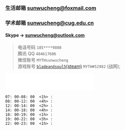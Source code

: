### 生活邮箱 sunwucheng@foxmail.com

### 学术邮箱 sunwucheng@cug.edu.cn

#### Skype -> sunwucheng@outlook.com

> 电话号码 `185****9808` <br> 腾讯 QQ `404617606` <br> 微信账号 `MYTHsunwucheng` <br>  游戏账号 <u>[`bladeandsoul5`(steam)](https://steamcommunity.com/profiles/76561198135179801/)</u> `MYTH#52982` (战网);

<iframe frameborder="no" border="0" marginwidth="0" marginheight="0" width=280 height=52 src="//music.163.com/outchain/player?type=3&id=908528547&auto=1&height=32"></iframe>

```
07: 00-08: 00  <1h> : 
08: 00-12: 00  <4h> : 
12: 00-14: 00  <2h> : 
14: 00-18: 00  <4h> : 
18: 00-19: 00  <1h> : 
19: 00-22: 00  <3h> : 
22: 00-23: 00  <1h> : 
```